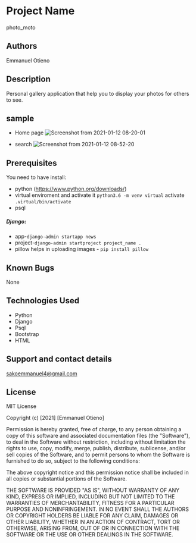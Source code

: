 # Project Name
 photo_moto

##  Authors

  Emmanuel Otieno

## Description

Personal gallery application that help you to display your photos for others to see.

## sample 
* Home page
![Screenshot from 2021-01-12 08-20-01](https://user-images.githubusercontent.com/70565900/104274467-f61d6c00-54b1-11eb-88d1-d7ffc848eeea.png)

* search 
![Screenshot from 2021-01-12 08-52-20](https://user-images.githubusercontent.com/70565900/104275322-a8096800-54b3-11eb-86e8-25dac698eab1.png)



## Prerequisites
You need to have install:
*  python (https://www.python.org/downloads/)
*  virtual enviroment and activate it `python3.6 -m venv virtual` activate `.virtual/bin/activate`
*  psql
#####  Django:
* app-`django-admin startapp news`
* project-`django-admin startproject project_name .`
* pillow helps in uploading images - `pip install pillow`



## Known Bugs
 None

## Technologies Used
 * Python
 * Django
 * Psql
 * Bootstrap
 * HTML

 ## Support and contact details

 sakoemmanuel4@gmail.com

 ## License
  MIT License

  Copyright (c) [2021] [Emmanuel Otieno]

Permission is hereby granted, free of charge, to any person obtaining a copy
of this software and associated documentation files (the "Software"), to deal
in the Software without restriction, including without limitation the rights
to use, copy, modify, merge, publish, distribute, sublicense, and/or sell
copies of the Software, and to permit persons to whom the Software is
furnished to do so, subject to the following conditions:

The above copyright notice and this permission notice shall be included in all
copies or substantial portions of the Software.

THE SOFTWARE IS PROVIDED "AS IS", WITHOUT WARRANTY OF ANY KIND, EXPRESS OR
IMPLIED, INCLUDING BUT NOT LIMITED TO THE WARRANTIES OF MERCHANTABILITY,
FITNESS FOR A PARTICULAR PURPOSE AND NONINFRINGEMENT. IN NO EVENT SHALL THE
AUTHORS OR COPYRIGHT HOLDERS BE LIABLE FOR ANY CLAIM, DAMAGES OR OTHER
LIABILITY, WHETHER IN AN ACTION OF CONTRACT, TORT OR OTHERWISE, ARISING FROM,
OUT OF OR IN CONNECTION WITH THE SOFTWARE OR THE USE OR OTHER DEALINGS IN THE
SOFTWARE.
